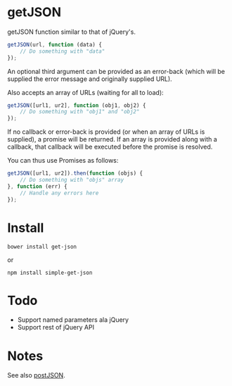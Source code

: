 # getJSON

getJSON function similar to that of jQuery's.

```js
getJSON(url, function (data) {
    // Do something with "data"
});
```

An optional third argument can be provided as an error-back (which will
be supplied the error message and originally supplied URL).

Also accepts an array of URLs (waiting for all to load):

```js
getJSON([url1, ur2], function (obj1, obj2) {
    // Do something with "obj1" and "obj2"
});
```

If no callback or error-back is provided (or when an array of URLs is
supplied), a promise will be returned. If an array is provided along with
a callback, that callback will be executed before the promise is resolved.

You can thus use Promises as follows:

```js
getJSON([url1, ur2]).then(function (objs) {
    // Do something with "objs" array
}, function (err) {
    // Handle any errors here
});
```


# Install

```
bower install get-json
```

or

```
npm install simple-get-json
```

# Todo
- Support named parameters ala jQuery
- Support rest of jQuery API

# Notes

See also [postJSON](https://github.com/brettz9/postJSON).
